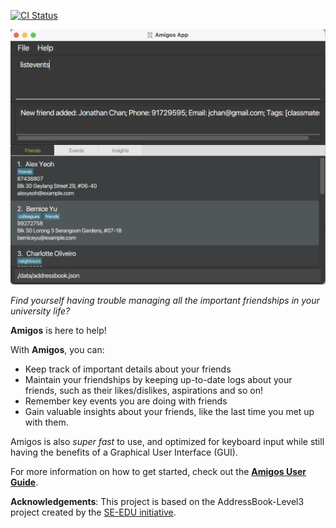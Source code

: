 [![CI Status](https://github.com/AY2122S2-CS2103-F09-2/tp/workflows/Java%20CI/badge.svg)](https://github.com/AY2122S2-CS2103-F09-2/tp/actions)

![Ui](docs/images/Ui.png)

_Find yourself having trouble managing all the important friendships in your university life?_

**Amigos** is here to help!

With **Amigos**, you can:
* Keep track of important details about your friends
* Maintain your friendships by keeping up-to-date logs about your friends, such as their likes/dislikes, aspirations and so on!
* Remember key events you are doing with friends
* Gain valuable insights about your friends, like the last time you met up with them.

Amigos is also _super fast_ to use, and optimized for keyboard input while still having the benefits of a Graphical User Interface (GUI).

For more information on how to get started, check out the **[Amigos User Guide](docs/UserGuide.md)**.

**Acknowledgements**: This project is based on the AddressBook-Level3 project created by the [SE-EDU initiative](https://se-education.org).
